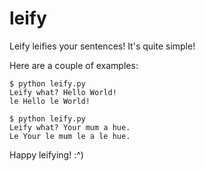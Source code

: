 leify
=====

Leify leifies your sentences! It's quite simple!

Here are a couple of examples:

```
$ python leify.py
Leify what? Hello World!
le Hello le World!
```

```
$ python leify.py
Leify what? Your mum a hue.
Le Your le mum le a le hue.
```

Happy leifying! :^)
